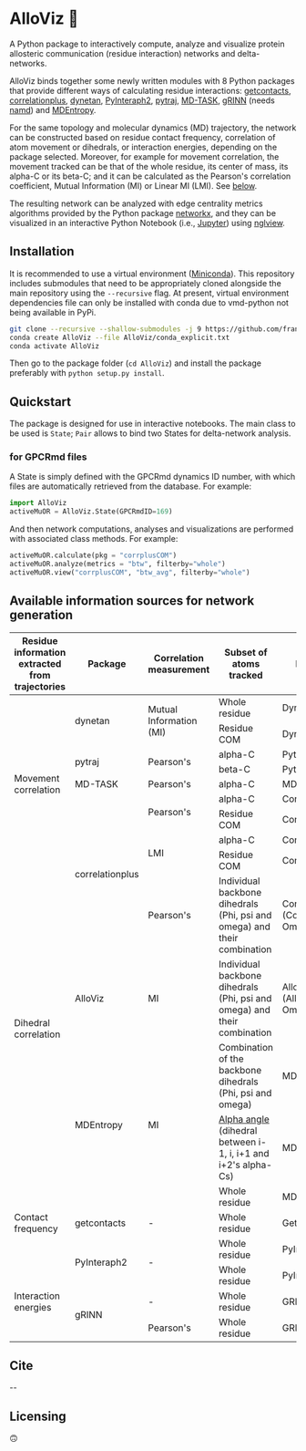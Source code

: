 <!-- [![PyPI - Python Version](https://img.shields.io/pypi/pyversions/correlationplus)](https://pypi.org/project/correlationplus/)
[![PyPI](https://img.shields.io/pypi/v/correlationplus)](https://pypi.org/project/correlationplus/)
[![install with bioconda](https://img.shields.io/badge/install%20with-bioconda-brightgreen.svg?style=flat)](http://bioconda.github.io/recipes/correlationplus/README.html)
[![Open Source License: GPL v3](https://img.shields.io/badge/License-LGPLv3-blue.svg)](https://opensource.org/licenses/LGPL-3.0)
[![Doc](https://readthedocs.org/projects/correlationplus/badge/?version=latest)](http://correlationplus.readthedocs.org/en/latest/#)
[![Docker Image Version (tag latest semver)](https://img.shields.io/docker/v/structuraldynamicslab/correlationplus/latest)](https://hub.docker.com/repository/docker/structuraldynamicslab/correlationplus)
![Conda](https://img.shields.io/conda/pn/bioconda/correlationplus)
[![SWH](https://archive.softwareheritage.org/badge/origin/https://github.com/tekpinar/correlationplus/)](https://archive.softwareheritage.org/browse/origin/?origin_url=https://github.com/tekpinar/correlationplus) -->

# AlloViz 🔭

A Python package to interactively compute, analyze and visualize protein allosteric communication (residue interaction) networks and delta-networks.

AlloViz binds together some newly written modules with 8 Python packages that provide different ways of calculating residue interactions: [getcontacts](https://github.com/getcontacts/getcontacts), [correlationplus](https://github.com/tekpinar/correlationplus), [dynetan](https://github.com/melomcr/dynetan), [PyInteraph2](https://github.com/ELELAB/pyinteraph2), [pytraj](https://github.com/Amber-MD/pytraj), [MD-TASK](https://github.com/RUBi-ZA/MD-TASK), [gRINN](https://bitbucket.org/onursercinoglu/grinn) (needs [namd](https://www.ks.uiuc.edu/Research/namd/)) and [MDEntropy](https://github.com/msmbuilder/mdentropy).

<!-- [g_correlation](https://www.mpinat.mpg.de/grubmueller/g_correlation), [GSAtools](https://github.com/AllosterIt/GSAtools) -->

For the same topology and molecular dynamics (MD) trajectory, the network can be constructed based on residue contact frequency, correlation of atom movement or dihedrals, or interaction energies, depending on the package selected. Moreover, for example for movement correlation, the movement tracked can be that of the whole residue, its center of mass, its alpha-C or its beta-C; and it can be calculated as the Pearson's correlation coefficient, Mutual Information (MI) or Linear MI (LMI). See [below](#available-information-sources-for-network-generation).

The resulting network can be analyzed with edge centrality metrics algorithms provided by the Python package [networkx](https://github.com/networkx/networkx), and they can be visualized in an interactive Python Notebook (i.e., [Jupyter](https://jupyter.org/)) using [nglview](https://github.com/nglviewer/nglview).

## Installation

It is recommended to use a virtual environment ([Miniconda](https://docs.conda.io/en/latest/miniconda.html)). This repository includes submodules that need to be appropriately cloned alongside the main repository using the `--recursive` flag. At present, virtual environment dependencies file can only be installed with conda due to vmd-python not being available in PyPi.

```bash
git clone --recursive --shallow-submodules -j 9 https://github.com/frannerin/AlloViz
conda create AlloViz --file AlloViz/conda_explicit.txt
conda activate AlloViz
```

Then go to the package folder (`cd AlloViz`) and install the package preferably with `python setup.py install`.
<!--`pip install .`. Alternatively, use-->

## Quickstart

The package is designed for use in interactive notebooks. The main class to be used is `State`; `Pair` allows to bind two States for delta-network analysis.

### for GPCRmd files

A State is simply defined with the GPCRmd dynamics ID number, with which files are automatically retrieved from the database. For example:

```python
import AlloViz
activeMuOR = AlloViz.State(GPCRmdID=169)
```

And then network computations, analyses and visualizations are performed with associated class methods. For example:

```python
activeMuOR.calculate(pkg = "corrplusCOM")
activeMuOR.analyze(metrics = "btw", filterby="whole")
activeMuOR.view("corrplusCOM", "btw_avg", filterby="whole")
```

## Available information sources for network generation

<!-- https://www.tablesgenerator.com/html_tables
https://github.com/msmbuilder/msmbuilder/blob/515fd5c27836c797692d600216b5eb224dfc1c5d/msmbuilder/featurizer/featurizer.py#L802
 -->

<table>
<thead>
  <tr>
    <th>Residue information extracted from trajectories</th>
    <th>Package</th>
    <th>Correlation measurement</th>
    <th>Subset of atoms tracked</th>
    <th>Name in AlloViz</th>
  </tr>
</thead>
<tbody>
  <tr>
    <td rowspan="9">Movement correlation</td>
    <td rowspan="2">dynetan</td>
    <td rowspan="2">Mutual Information (MI)</td>
    <td>Whole residue</td>
    <td>Dynetan</td>
  </tr>
  <tr>
    <td>Residue COM</td>
    <td>DynetanCOM</td>
  </tr>
  <tr>
    <td rowspan="2">pytraj</td>
    <td rowspan="2">Pearson's</td>
    <td>alpha-C</td>
    <td>PytrajCA</td>
  </tr>
  <tr>
    <td>beta-C</td>
    <td>PytrajCB</td>
  </tr>
  <tr>
    <td>MD-TASK</td>
    <td>Pearson's</td>
    <td>alpha-C</td>
    <td>MDTASK</td>
  </tr>
  <tr>
    <td rowspan="5">correlationplus</td>
    <td rowspan="2">Pearson's</td>
    <td>alpha-C</td>
    <td>Corrplus</td>
  </tr>
  <tr>
    <td>Residue COM</td>
    <td>CorrplusCOM</td>
  </tr>
  <tr>
    <td rowspan="2">LMI</td>
    <td>alpha-C</td>
    <td>CorrplusLMI</td>
  </tr>
  <tr>
    <td>Residue COM</td>
    <td>CorrplusCOMLMI</td>
  </tr>
  <tr>
    <td rowspan="4">Dihedral correlation</td>
    <td>Pearson's</td>
    <td>Individual backbone dihedrals (Phi, psi and omega) and their combination</td>
    <td>CorrplusDihs (Corrplus[Psi, Phi, Omega])</td>
  </tr>
  <tr>
    <td>AlloViz</td>
    <td>MI</td>
    <td>Individual backbone dihedrals (Phi, psi and omega) and their combination</td>
    <td>AlloVizDihs (AlloViz[Psi, Phi, Omega])</td>
  </tr>
  <tr>
    <td rowspan="3">MDEntropy</td>
    <td rowspan="3">MI</td>
    <td>Combination of the backbone dihedrals (Phi, psi and omega)</td>
    <td>MDEntropyDihs</td>
  </tr>
  <tr>
    <td><a href="https://github.com/msmbuilder/msmbuilder/blob/515fd5c27836c797692d600216b5eb224dfc1c5d/msmbuilder/featurizer/featurizer.py#L802" target="_blank" rel="noopener noreferrer">Alpha angle</a> (dihedral between i-1, i, i+1 and i+2's alpha-Cs)</td>
    <td>MDEntropyAlphaAngle</td>
  </tr>
  <tr>
    <td rowspan="3">Contact frequency<br></td>
    <td>Whole residue</td>
    <td>MDEntropyContacts</td>
  </tr>
  <tr>
    <td>getcontacts</td>
    <td>-</td>
    <td>Whole residue</td>
    <td>Getcontacts</td>
  </tr>
  <tr>
    <td rowspan="2">PyInteraph2</td>
    <td rowspan="2">-</td>
    <td>Whole residue</td>
    <td>PyInteraph</td>
  </tr>
  <tr>
    <td rowspan="3">Interaction energies</td>
    <td>Whole residue</td>
    <td>PyInteraphEne</td>
  </tr>
  <tr>
    <td rowspan="2">gRINN</td>
    <td>-</td>
    <td>Whole residue</td>
    <td>GRINN</td>
  </tr>
  <tr>
    <td>Pearson's</td>
    <td>Whole residue</td>
    <td>GRINNcorr</td>
  </tr>
</tbody>
</table>

## Cite
--

## Licensing
:upside_down_face:

